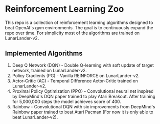 # Reinforcement Learning Zoo


This repo is a collection of reinforcement learning algorithms designed to beat OpenAI's gym environments. The goal is to continuously expand the repo over time. For simplicity most of the algorithms are trained on LunarLander-v2.


## Implemented Algorithms

1. Deep Q Network (DQN) - Double Q-learning with soft update of target network, trained on LunarLander-v2.
2. Policy Gradients (PG) - Vanilla REINFORCE on LunarLander-v2.
3. Actor-Critic (AC) - Temporal Difference Actor-Critic trained on LunarLander-v2.
4. Proximal Policy Optimization (PPO) - Convolutional neural net inspired by DeepMind's DQN paper trained to play Atari Breakout. After training for 5,000,000 steps the model achieves score of 400. 
5. Rainbow - Convolutional DQN with six improvements from DeepMind's Rainbow paper trained to beat Atari Pacman (For now it is only able to beat LunarLander-v2).
